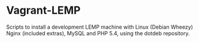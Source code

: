 Vagrant-LEMP
============

Scripts to install a development LEMP machine with Linux (Debian Wheezy) Nginx (included extras), MySQL and PHP 5.4, using the dotdeb repository.
